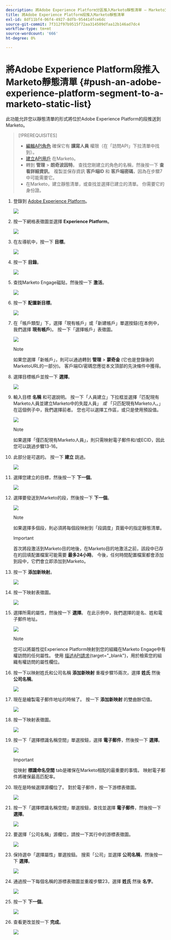 ```yaml
---
description: 將Adobe Experience Platform分區推入Marketo靜態清單 — Marketo文檔 — 產品文檔
title: 將Adobe Experience Platform段推入Marketo靜態清單
exl-id: 8df11bf4-06f4-4927-8dfb-954414fce6dc
source-git-commit: 7f312f97b9515f72aa314509dfaa12b146ad7dc4
workflow-type: tm+mt
source-wordcount: '666'
ht-degree: 0%

---
```


# 將Adobe Experience Platform段推入Marketo靜態清單 {#push-an-adobe-experience-platform-segment-to-a-marketo-static-list}

此功能允許您以靜態清單的形式將位於Adobe Experience Platform的段推送到Marketo。

>[!PREREQUISITES]
>
>* [編輯API角色](/help/marketo/product-docs/administration/users-and-roles/create-delete-edit-and-change-a-user-role.md#edit-an-existing-role) 確保它有 **讀寫人員** 權限（在「訪問API」下拉清單中找到）。
>* [建立API用戶](/help/marketo/product-docs/administration/users-and-roles/create-an-api-only-user.md) 在Marketo。
>* 轉到 **管理** > **朗奇波因特**。 查找您剛建立的角色的名稱，然後按一下 **查看詳細資訊**。 複製並保存資訊 **客戶端ID** 和 **客戶端密碼**，因為在步驟7中可能需要它。
>* 在Marketo，建立靜態清單，或查找並選擇已建立的清單。 你需要它的身份證。


1. 登錄到 [Adobe Experience Platform](https://experience.adobe.com/)。

   ![](assets/push-an-adobe-experience-platform-segment-1.png)

1. 按一下網格表徵圖並選擇 **Experience Platform**。

   ![](assets/push-an-adobe-experience-platform-segment-2.png)

1. 在左導航中，按一下 **目標**。

   ![](assets/push-an-adobe-experience-platform-segment-3.png)

1. 按一下 **目錄**。

   ![](assets/push-an-adobe-experience-platform-segment-4.png)

1. 查找Marketo Engage磁貼，然後按一下 **激活**。

   ![](assets/push-an-adobe-experience-platform-segment-5.png)

1. 按一下 **配置新目標**。

   ![](assets/push-an-adobe-experience-platform-segment-6.png)


1. 在「帳戶類型」下，選擇「現有帳戶」或「新建帳戶」單選按鈕(在本例中，我們選擇 **現有帳戶**)。 按一下「選擇帳戶」表徵圖。

   ![](assets/push-an-adobe-experience-platform-segment-7.png)

   >[!NOTE]
   >
   >如果您選擇「新帳戶」，則可以通過轉到 **管理** > **蒙奇金** (它也是登錄後的MarketoURL的一部分)。 客戶端ID/密碼您應從本文頂部的先決條件中獲得。

1. 選擇目標帳戶並按一下 **選擇**。

   ![](assets/push-an-adobe-experience-platform-segment-8.png)

1. 輸入目標 **名稱** 和可選說明。 按一下「人員建立」下拉框並選擇「匹配現有Marketo人員並建立Marketo中的失蹤人員」 _或_ 「只匹配現有Marketo人。」 在這個例子中，我們選擇前者。 您也可以選擇工作區，或只是使用預設值。

   ![](assets/push-an-adobe-experience-platform-segment-9.png)

   >[!NOTE]
   >
   >如果選擇「僅匹配現有Marketo人員」，則只需映射電子郵件和/或ECID，因此您可以跳過步驟13-16。

1. 此部分是可選的。 按一下 **建立** 跳過。

   ![](assets/push-an-adobe-experience-platform-segment-10.png)

1. 選擇您建立的目標，然後按一下 **下一個**。

   ![](assets/push-an-adobe-experience-platform-segment-11.png)

1. 選擇要發送到Marketo的段，然後按一下 **下一個**。

   ![](assets/push-an-adobe-experience-platform-segment-12.png)

   >[!NOTE]
   >
   >如果選擇多個段，則必須將每個段映射到「段調度」頁籤中的指定靜態清單。

   >[!IMPORTANT]
   >
   >首次將段激活到Marketo目的地後，在Marketo目的地激活之前，該段中已存在的回填配置檔案可能需要 **最多24小時**。 今後，任何時間配置檔案都會添加到段中，它們會立即添加到Marketo。

1. 按一下 **添加新映射**。

   ![](assets/push-an-adobe-experience-platform-segment-13.png)

1. 按一下映射表徵圖。

   ![](assets/push-an-adobe-experience-platform-segment-14.png)

1. 選擇所需的屬性，然後按一下 **選擇**。 在此示例中，我們選擇的是名、姓和電子郵件地址。

   ![](assets/push-an-adobe-experience-platform-segment-15.png)

   >[!NOTE]
   >
   >您可以將屬性從Experience Platform映射到您的組織在Marketo Engage中有權訪問的任何屬性。 使用 [描述API請求](https://developers.marketo.com/rest-api/lead-database/leads/#describe){target=&quot;_blank&quot;}，用於檢索您的組織有權訪問的屬性欄位。

1. 按一下以映射姓氏和公司名稱 **添加新映射** 重複步驟15兩次，選擇 **姓氏** 然後 **公司名稱**。

   ![](assets/push-an-adobe-experience-platform-segment-16.png)

1. 現在是繪製電子郵件地址的時候了。 按一下 **添加新映射** 的雙曲餘切值。

   ![](assets/push-an-adobe-experience-platform-segment-17.png)

1. 按一下映射表徵圖。

   ![](assets/push-an-adobe-experience-platform-segment-18.png)

1. 按一下「選擇標識名稱空間」單選按鈕，選擇  **電子郵件**，然後按一下 **選擇**。

   ![](assets/push-an-adobe-experience-platform-segment-19.png)

   >[!IMPORTANT]
   >
   >從映射 **標識命名空間** tab是確保在Marketo相配的最重要的事情。 映射電子郵件將確保最高匹配率。

1. 現在是時候選擇源欄位了。 對於電子郵件，按一下游標表徵圖。

   ![](assets/push-an-adobe-experience-platform-segment-20.png)

1. 按一下「選擇標識名稱空間」單選按鈕，查找並選擇 **電子郵件**，然後按一下 **選擇**。

   ![](assets/push-an-adobe-experience-platform-segment-21.png)

1. 要選擇「公司名稱」源欄位，請按一下其行中的游標表徵圖。

   ![](assets/push-an-adobe-experience-platform-segment-22.png)

1. 保持選中「選擇屬性」單選按鈕。 搜索「公司」並選擇 **公司名稱**，然後按一下 **選擇**。

   ![](assets/push-an-adobe-experience-platform-segment-23.png)

1. 通過按一下每個名稱的游標表徵圖並重複步驟23，選擇 **姓氏** 然後 **名字**。

   ![](assets/push-an-adobe-experience-platform-segment-24.png)

1. 按一下 **下一個**。

   ![](assets/push-an-adobe-experience-platform-segment-25.png)

1. 查看更改並按一下 **完成**。

   ![](assets/push-an-adobe-experience-platform-segment-26.png)
